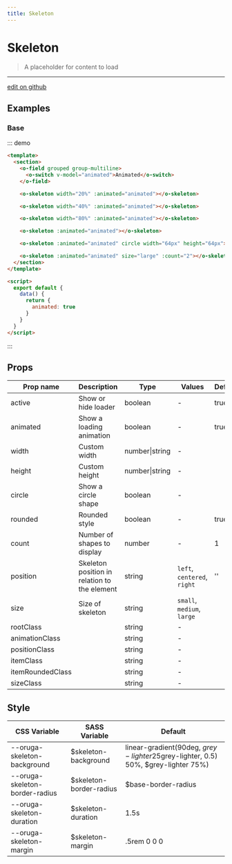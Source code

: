 ```yaml
---
title: Skeleton
---
```


# Skeleton

> A placeholder for content to load

---

<a href="https://github.com/oruga-ui/oruga/edit/develop/packages/docs/../oruga/src/components/skeleton/examples/Skeleton.md" class="docgen-edit-link">edit on github</a>

## Examples

### Base

::: demo

```html
<template>
  <section>
    <o-field grouped group-multiline>
      <o-switch v-model="animated">Animated</o-switch>
    </o-field>

    <o-skeleton width="20%" :animated="animated"></o-skeleton>

    <o-skeleton width="40%" :animated="animated"></o-skeleton>

    <o-skeleton width="80%" :animated="animated"></o-skeleton>

    <o-skeleton :animated="animated"></o-skeleton>

    <o-skeleton :animated="animated" circle width="64px" height="64px"></o-skeleton>

    <o-skeleton :animated="animated" size="large" :count="2"></o-skeleton>
  </section>
</template>

<script>
  export default {
    data() {
      return {
        animated: true
      }
    }
  }
</script>
```

:::

## Props

| Prop name        | Description                                  | Type           | Values                      | Default |
| ---------------- | -------------------------------------------- | -------------- | --------------------------- | ------- |
| active           | Show or hide loader                          | boolean        | -                           | true    |
| animated         | Show a loading animation                     | boolean        | -                           | true    |
| width            | Custom width                                 | number\|string | -                           |         |
| height           | Custom height                                | number\|string | -                           |         |
| circle           | Show a circle shape                          | boolean        | -                           |         |
| rounded          | Rounded style                                | boolean        | -                           | true    |
| count            | Number of shapes to display                  | number         | -                           | 1       |
| position         | Skeleton position in relation to the element | string         | `left`, `centered`, `right` | ''      |
| size             | Size of skeleton                             | string         | `small`, `medium`, `large`  |         |
| rootClass        |                                              | string         | -                           |         |
| animationClass   |                                              | string         | -                           |         |
| positionClass    |                                              | string         | -                           |         |
| itemClass        |                                              | string         | -                           |         |
| itemRoundedClass |                                              | string         | -                           |         |
| sizeClass        |                                              | string         | -                           |         |

## Style

| CSS Variable                   | SASS Variable            | Default                                                                                     |
| ------------------------------ | ------------------------ | ------------------------------------------------------------------------------------------- |
| --oruga-skeleton-background    | \$skeleton-background    | linear-gradient(90deg, $grey-lighter 25%, rgba($grey-lighter, 0.5) 50%, \$grey-lighter 75%) |
| --oruga-skeleton-border-radius | \$skeleton-border-radius | \$base-border-radius                                                                        |
| --oruga-skeleton-duration      | \$skeleton-duration      | 1.5s                                                                                        |
| --oruga-skeleton-margin        | \$skeleton-margin        | .5rem 0 0 0                                                                                 |
